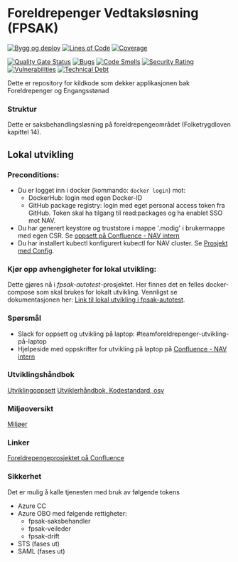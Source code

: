 Foreldrepenger Vedtaksløsning (FPSAK)
===============

[![Bygg og deploy](https://github.com/navikt/fp-sak/actions/workflows/build.yml/badge.svg?branch=master)](https://github.com/navikt/fp-sak/actions/workflows/build.yml)
[![Lines of Code](https://sonarcloud.io/api/project_badges/measure?project=navikt_fp-sak&metric=ncloc)](https://sonarcloud.io/summary/new_code?id=navikt_fp-sak)
[![Coverage](https://sonarcloud.io/api/project_badges/measure?project=navikt_fp-sak&metric=coverage)](https://sonarcloud.io/summary/new_code?id=navikt_fp-sak)

[![Quality Gate Status](https://sonarcloud.io/api/project_badges/measure?project=navikt_fp-sak&metric=alert_status)](https://sonarcloud.io/dashboard?id=navikt_fp-sak)
[![Bugs](https://sonarcloud.io/api/project_badges/measure?project=navikt_fp-sak&metric=bugs)](https://sonarcloud.io/dashboard?id=navikt_fp-sak)
[![Code Smells](https://sonarcloud.io/api/project_badges/measure?project=navikt_fp-sak&metric=code_smells)](https://sonarcloud.io/summary/new_code?id=navikt_fp-sak)
[![Security Rating](https://sonarcloud.io/api/project_badges/measure?project=navikt_fp-sak&metric=security_rating)](https://sonarcloud.io/summary/new_code?id=navikt_fp-sak)
[![Vulnerabilities](https://sonarcloud.io/api/project_badges/measure?project=navikt_fp-sak&metric=vulnerabilities)](https://sonarcloud.io/summary/new_code?id=navikt_fp-sak)
[![Technical Debt](https://sonarcloud.io/api/project_badges/measure?project=navikt_fp-sak&metric=sqale_index)](https://sonarcloud.io/dashboard?id=navikt_fp-sak)

Dette er repository for kildkode som dekker applikasjonen bak Foreldrepenger og Engangsstønad

### Struktur
Dette er saksbehandlingsløsning på foreldrepengeområdet (Folketrygdloven kapittel 14).

## Lokal utvikling

### Preconditions:
- Du er logget inn i docker (kommando: `docker login`) mot:
  - DockerHub: login med egen Docker-ID
  - GitHub package registry: login med eget personal access token fra GitHub. Token skal ha tilgang til read:packages og ha enablet SSO mot NAV.
- Du har generert keystore og truststore i mappe '.modig' i brukermappe med egen CSR. Se [oppsett på Confluence - NAV intern](https://confluence.adeo.no/display/TVF/Sett+opp+keystore+og+truststore+for+lokal+test)
- Du har installert kubectl konfigurert kubectl for NAV cluster. Se [Prosjekt med Config](https://github.com/navikt/kubeconfigs).

### Kjør opp avhengigheter for lokal utvikling:
Dette gjøres nå i _fpsak-autotest_-prosjektet. Her finnes det en felles docker-compose som skal brukes for lokalt utvikling.
Vennligst se dokumentasjonen her: [Link til lokal utvikling i fpsak-autotest](https://github.com/navikt/fpsak-autotest/tree/master/docs).

### Spørsmål
- Slack for oppsett og utvikling på laptop: \#teamforeldrepenger-utvikling-på-laptop
- Hjelpeside med oppskrifter for utvikling på laptop på [Confluence - NAV intern](https://confluence.adeo.no/pages/viewpage.action?pageId=329047065)


### Utviklingshåndbok
[Utviklingoppsett](https://confluence.adeo.no/display/LVF/60+Utviklingsoppsett)
[Utviklerhåndbok, Kodestandard, osv](https://confluence.adeo.no/pages/viewpage.action?pageId=190254327)

### Miljøoversikt
[Miljøer](https://confluence.adeo.no/pages/viewpage.action?pageId=193202159)

### Linker
[Foreldrepengeprosjektet på Confluence](http://confluence.adeo.no/display/MODNAV/Foreldrepengeprosjektet)

### Sikkerhet
Det er mulig å kalle tjenesten med bruk av følgende tokens
- Azure CC
- Azure OBO med følgende rettigheter:
    - fpsak-saksbehandler
    - fpsak-veileder
    - fpsak-drift
- STS (fases ut)
- SAML (fases ut)
